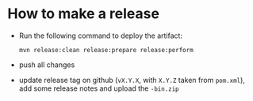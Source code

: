 How to make a release
=====================

* Run the following command to deploy the artifact:

  ```
  mvn release:clean release:prepare release:perform
  ```

* push all changes

* update release tag on github (`vX.Y.X`, with `X.Y.Z` taken from 
  `pom.xml`), add some release notes and upload the `-bin.zip`

